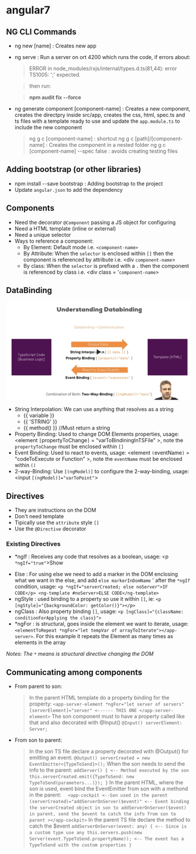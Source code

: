 # angular7

## NG CLI Commands

- ng new [name] :  Creates new app
- ng serve : Run a server on ort 4200 which runs the code, if errors about:
    > ERROR in node_modules/rxjs/internal/types.d.ts(81,44): error TS1005: ';' expected.
    
    > then run:

    > **npm audit fix --force**
    
- ng generate component [component-name] : Creates a new component, creates the directpry inside src/app, creates the 
css, html, spec.ts and ts files with a template ready to use and update the `app.module.ts` to include the new component
    > ng g c [component-name] : shortcut
    > ng g c [path]/[component-name] : Creates the component in a nested folder
    > ng g c [component-name] --spec false : avoids creating testing files
    

    
## Adding bootstrap (or other libraries)
 
- npm install --save bootstrap : Adding bootstrap to the project
- Update `angular.json` to add the dependency
 
## Components
 
- Need the decorator `@Component` passing a JS object for configuring
- Need a HTML template (inline or external)
- Need a unique selector
- Ways to reference a component:
  * By Element: Default mode i.e. `<component-name>`
  * By Attribute: When the `selector` is enclosed within `[]` then the component is referenced by attribute i.e. <div `component-name`>
  * By class: When the `selector` is prefixed with a `.` then the component is referenced by class i.e. <div class = '`component-name`>

## DataBinding

![image](imgs/DataBinding.png)

- String Interpolation: We can use anything that resolves as a string
  * {{ variable }}
  * {{ 'STRING' }}
  * {{ method() }} //Must return a string
- Property Binding: Used to change DOM Elements properties, usage: <element `[`propertyToChange`]` = "varToBindiningInTSFile" >, 
note the `propertyToChange` must be enclosed within `[]`
- Event Binding: Used to react to events, usage: <element `(`eventName`)` = "codeToExecute or Function" >, 
note the `eventName` must be enclosed within `()`
- 2-way-Binding: Use `[(ngModel)]` to configure the 2-way-binding, usage: <input `[(ngModel)]="varToPoint"`>

## Directives

- They are instructions on the DOM
- Don't need template
- Tipically use the `attribute` style `[]`
- Use the `@Directive` decorator

### Existing Directives

- *ngIf : Receives any code that resolves as a boolean, usage: <p `*ngIf="true"`>Show</p>
- Else : For using else we need to add a marker in the DOM enclosing what we want in the else, and add `else markerInDomName` '
after the `*ngIf` condition, usage: `<p *ngIf="serverCreated; else noServer">IF CODE</p>
    <ng-template #noServer>ELSE CODE</ng-template>`
- ngStyle : used binding to a property so use it within `[]`, ie: `<p [ngStyle]="{backgroundColor: getColor()}"></p>`
- ngClass : Also property binding `[]`, usage: `<p [ngClass]="{className: conditionForApplying the class}">`
- *ngFor :  is structural, goes inside the element we want to iterate, usage:
`<elementToRepeat *ngFor="let tempVar of arrayToIterate"></app-server>`. For this example it repeats the Element as 
many times as elements in the array

_Notes: The `*` means is structural directive changing the DOM_

## Communicating among components

- From parent to son:
  > In the parent HTML template do a property binding for the property:
  > `<app-server-element
    *ngFor="let server of servers"
    [serverElement]="server" <------ THIS ONE
    ></app-server-element>`
  > The son component must to have a property called like that and also decorated with @Input()
  > `@Input() serverElement: Server;`
- From son to parent:
  > In the son TS file declare a property decorated with @Output() for emitting an event:
  > `@Output() serverCreated = new EventEmitter<{TypeToSend}>();`
  > When the son needs to send the info to the parent:
  > `addServer() { <-- Method executed by the son
      this.serverCreated.emit({TypeToSend: new TypeToSend(parameters...)});
    }`
  > In the parent HTML, where the son is used, event bind the EventEmitter from son with a methond in the parent:
  > `  <app-cockpit <--Son used in the parent
         (serverCreated)="addServerOnServer($event)" <-- Event binding the serverCreated object in son to addServerOnServer($event) in parent, send the $event to catch the info from son to parent
       ></app-cockpit>` 
  > In the parent TS file declare the method to catch the $event
  > `addServerOnServer(event: any) { <-- Since is a custom type use any
      this.servers.push(new Server(event.TypeToSend.propertyName)); <-- The event has a TypeToSend with the custom properties
    }` 
  